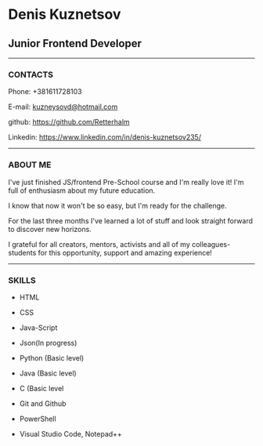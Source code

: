 # **Denis Kuznetsov**
## Junior Frontend Developer

*****

### **CONTACTS**

Phone: +381611728103

E-mail: kuzneysovd@hotmail.com

github: https://github.com/Retterhalm

Linkedin: https://www.linkedin.com/in/denis-kuznetsov235/

*****

### **ABOUT ME**

I've just finished JS/frontend Pre-School course and I'm really love it! I'm full of enthusiasm about my future education.

I know that now it won't be so easy, but I'm ready for the challenge.

For the last three months I've learned a lot of stuff and look straight forward to discover new horizons.

I grateful for all creators, mentors, activists and all of my colleagues-students for this opportunity, support and amazing experience!

*****


### **SKILLS**

- HTML

- CSS

- Java-Script

- Json(In progress)

- Python (Basic level)

- Java (Basic level)

- C (Basic level

- Git and Github

- PowerShell

- Visual Studio Code, Notepad++